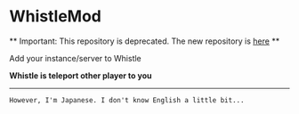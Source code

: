 # WhistleMod

** Important: This repository is deprecated. The new repository is [here](https://github.com/UECYukkuriProject/WhistleMod) **

Add your instance/server to Whistle

**Whistle is teleport other player to you**


---

`However, I'm Japanese. I don't know English a little bit...`
